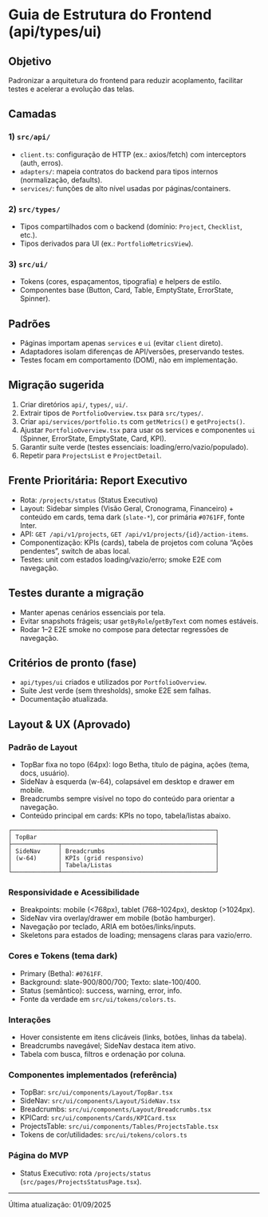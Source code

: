 # Guia de Estrutura do Frontend (api/types/ui)

## Objetivo
Padronizar a arquitetura do frontend para reduzir acoplamento, facilitar testes e acelerar a evolução das telas.

## Camadas

### 1) `src/api/`
- `client.ts`: configuração de HTTP (ex.: axios/fetch) com interceptors (auth, erros).
- `adapters/`: mapeia contratos do backend para tipos internos (normalização, defaults).
- `services/`: funções de alto nível usadas por páginas/containers.

### 2) `src/types/`
- Tipos compartilhados com o backend (domínio: `Project`, `Checklist`, etc.).
- Tipos derivados para UI (ex.: `PortfolioMetricsView`).

### 3) `src/ui/`
- Tokens (cores, espaçamentos, tipografia) e helpers de estilo.
- Componentes base (Button, Card, Table, EmptyState, ErrorState, Spinner).

## Padrões
- Páginas importam apenas `services` e `ui` (evitar `client` direto).
- Adaptadores isolam diferenças de API/versões, preservando testes.
- Testes focam em comportamento (DOM), não em implementação.

## Migração sugerida
1. Criar diretórios `api/`, `types/`, `ui/`.
2. Extrair tipos de `PortfolioOverview.tsx` para `src/types/`.
3. Criar `api/services/portfolio.ts` com `getMetrics()` e `getProjects()`.
4. Ajustar `PortfolioOverview.tsx` para usar os services e componentes `ui` (Spinner, ErrorState, EmptyState, Card, KPI).
5. Garantir suíte verde (testes essenciais: loading/erro/vazio/populado).
6. Repetir para `ProjectsList` e `ProjectDetail`.

## Frente Prioritária: Report Executivo
- Rota: `/projects/status` (Status Executivo)
- Layout: Sidebar simples (Visão Geral, Cronograma, Financeiro) + conteúdo em cards, tema dark (`slate-*`), cor primária `#0761FF`, fonte Inter.
- API: `GET /api/v1/projects`, `GET /api/v1/projects/{id}/action-items`.
- Componentização: KPIs (cards), tabela de projetos com coluna “Ações pendentes”, switch de abas local.
- Testes: unit com estados loading/vazio/erro; smoke E2E com navegação.

## Testes durante a migração
- Manter apenas cenários essenciais por tela.
- Evitar snapshots frágeis; usar `getByRole`/`getByText` com nomes estáveis.
- Rodar 1–2 E2E smoke no compose para detectar regressões de navegação.

## Critérios de pronto (fase)
- `api/types/ui` criados e utilizados por `PortfolioOverview`.
- Suíte Jest verde (sem thresholds), smoke E2E sem falhas.
- Documentação atualizada.

## Layout & UX (Aprovado)

### Padrão de Layout
- TopBar fixa no topo (64px): logo Betha, título de página, ações (tema, docs, usuário).
- SideNav à esquerda (w-64), colapsável em desktop e drawer em mobile.
- Breadcrumbs sempre visível no topo do conteúdo para orientar a navegação.
- Conteúdo principal em cards: KPIs no topo, tabela/listas abaixo.

```
┌─────────────────────────────────────────────────────────┐
│ TopBar                                                  │
├─────────────┬───────────────────────────────────────────┤
│ SideNav     │ Breadcrumbs                               │
│ (w-64)      │ KPIs (grid responsivo)                    │
│             │ Tabela/Listas                             │
└─────────────┴───────────────────────────────────────────┘
```

### Responsividade e Acessibilidade
- Breakpoints: mobile (<768px), tablet (768–1024px), desktop (>1024px).
- SideNav vira overlay/drawer em mobile (botão hamburger).
- Navegação por teclado, ARIA em botões/links/inputs.
- Skeletons para estados de loading; mensagens claras para vazio/erro.

### Cores e Tokens (tema dark)
- Primary (Betha): `#0761FF`.
- Background: slate-900/800/700; Texto: slate-100/400.
- Status (semântico): success, warning, error, info.
- Fonte da verdade em `src/ui/tokens/colors.ts`.

### Interações
- Hover consistente em itens clicáveis (links, botões, linhas da tabela).
- Breadcrumbs navegável; SideNav destaca item ativo.
- Tabela com busca, filtros e ordenação por coluna.

### Componentes implementados (referência)
- TopBar: `src/ui/components/Layout/TopBar.tsx`
- SideNav: `src/ui/components/Layout/SideNav.tsx`
- Breadcrumbs: `src/ui/components/Layout/Breadcrumbs.tsx`
- KPICard: `src/ui/components/Cards/KPICard.tsx`
- ProjectsTable: `src/ui/components/Tables/ProjectsTable.tsx`
- Tokens de cor/utilidades: `src/ui/tokens/colors.ts`

### Página do MVP
- Status Executivo: rota `/projects/status` (`src/pages/ProjectsStatusPage.tsx`).

---
Última atualização: 01/09/2025

